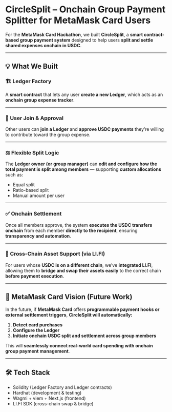 # CircleSplit – Onchain Group Payment Splitter for MetaMask Card Users

For the **MetaMask Card Hackathon**, we built **CircleSplit**, a **smart contract-based group payment system** designed to help users **split and settle shared expenses onchain in USDC**.

---

## 💡 What We Built

### 🏗️ Ledger Factory

A **smart contract** that lets any user **create a new Ledger**, which acts as an **onchain group expense tracker**.

---

### 👥 User Join & Approval

Other users can **join a Ledger** and **approve USDC payments** they’re willing to contribute toward the group expense.

---

### ⚖️ Flexible Split Logic

The **Ledger owner (or group manager)** can **edit and configure how the total payment is split among members** —
supporting **custom allocations** such as:

* Equal split
* Ratio-based split
* Manual amount per user

---

### ✅ Onchain Settlement

Once all members approve, the system **executes the USDC transfers onchain**
from each member **directly to the recipient**, ensuring **transparency and automation**.

---

### 🌉 Cross-Chain Asset Support (via LI.FI)

For users whose **USDC is on a different chain**,
we’ve **integrated LI.FI**, allowing them to **bridge and swap their assets easily**
to the correct chain **before payment execution**.

---

## 🚀 MetaMask Card Vision (Future Work)

In the future, if **MetaMask Card** offers **programmable payment hooks or external settlement triggers**,
**CircleSplit will automatically:**

1. **Detect card purchases**
2. **Configure the Ledger**
3. **Initiate onchain USDC split and settlement across group members**

This will **seamlessly connect real-world card spending with onchain group payment management**.

---

## 🛠️ Tech Stack

* Solidity (Ledger Factory and Ledger contracts)
* Hardhat (development & testing)
* Wagmi + viem + Next.js (frontend)
* LI.FI SDK (cross-chain swap & bridge)
